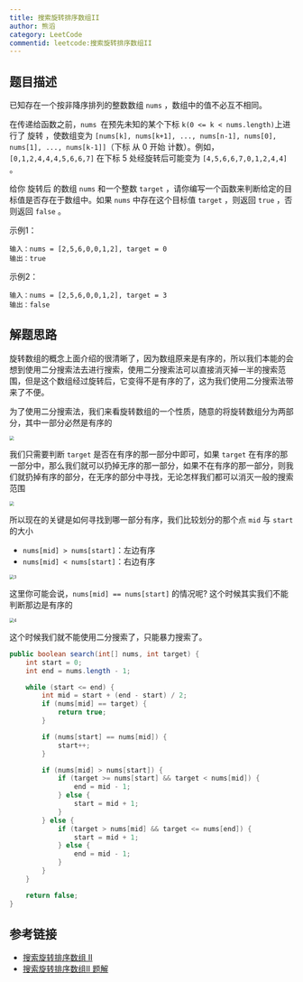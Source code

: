 ```yaml
---
title: 搜索旋转排序数组II
author: 熊滔
category: LeetCode
commentid: leetcode:搜索旋转排序数组II
---
```


## 题目描述

已知存在一个按非降序排列的整数数组 `nums` ，数组中的值不必互不相同。

在传递给函数之前，`nums `在预先未知的某个下标 `k(0 <= k < nums.length)`上进行了 旋转 ，使数组变为 `[nums[k], nums[k+1], ..., nums[n-1], nums[0], nums[1], ..., nums[k-1]]`（下标 从 0 开始 计数）。例如， `[0,1,2,4,4,4,5,6,6,7]` 在下标 5 处经旋转后可能变为 `[4,5,6,6,7,0,1,2,4,4]` 。

给你 旋转后 的数组 `nums` 和一个整数 `target` ，请你编写一个函数来判断给定的目标值是否存在于数组中。如果 `nums` 中存在这个目标值 `target` ，则返回 `true` ，否则返回 `false` 。

示例1：

```
输入：nums = [2,5,6,0,0,1,2], target = 0
输出：true
```

示例2：

```
输入：nums = [2,5,6,0,0,1,2], target = 3
输出：false
```

## 解题思路

旋转数组的概念上面介绍的很清晰了，因为数组原来是有序的，所以我们本能的会想到使用二分搜索法去进行搜索，使用二分搜索法可以直接消灭掉一半的搜索范围，但是这个数组经过旋转后，它变得不是有序的了，这为我们使用二分搜索法带来了不便。

为了使用二分搜索法，我们来看旋转数组的一个性质，随意的将旋转数组分为两部分，其中一部分必然是有序的

<img src="https://user-images.githubusercontent.com/29890094/122768280-07c33500-d2d6-11eb-8af1-920a74be40b6.png" style="zoom: 50%;" />

 我们只需要判断 `target` 是否在有序的那一部分中即可，如果 `target` 在有序的那一部分中，那么我们就可以扔掉无序的那一部分，如果不在有序的那一部分，则我们就扔掉有序的部分，在无序的部分中寻找，无论怎样我们都可以消灭一般的搜索范围

<img src="https://user-images.githubusercontent.com/29890094/122769607-45748d80-d2d7-11eb-949a-c85cad057448.png" style="zoom: 50%;" />

所以现在的关键是如何寻找到哪一部分有序，我们比较划分的那个点 `mid` 与 `start` 的大小

- `nums[mid] > nums[start]`：左边有序
- `nums[mid] < nums[start]`：右边有序

<img src="https://user-images.githubusercontent.com/29890094/122770650-3e01b400-d2d8-11eb-99a7-689abe9c869f.png" alt="3" style="zoom: 50%;" />

这里你可能会说，`nums[mid] == nums[start]` 的情况呢? 这个时候其实我们不能判断那边是有序的

<img src="https://user-images.githubusercontent.com/29890094/122771385-f596c600-d2d8-11eb-9fcb-881045a036ba.png" alt="4" style="zoom:50%;" />

这个时候我们就不能使用二分搜索了，只能暴力搜索了。

```java
public boolean search(int[] nums, int target) {
    int start = 0;
    int end = nums.length - 1;

    while (start <= end) {
        int mid = start + (end - start) / 2;
        if (nums[mid] == target) {
            return true;
        }

        if (nums[start] == nums[mid]) {
            start++;
        }

        if (nums[mid] > nums[start]) {
            if (target >= nums[start] && target < nums[mid]) {
                end = mid - 1;
            } else {
                start = mid + 1;
            }
        } else {
            if (target > nums[mid] && target <= nums[end]) {
                start = mid + 1;
            } else {
                end = mid - 1;
            }
        }
    }

    return false;
}
```

## 参考链接

- [搜索旋转排序数组 II](https://leetcode-cn.com/problems/search-in-rotated-sorted-array-ii/)
- [搜索旋转排序数组II 题解](https://leetcode-cn.com/problems/search-in-rotated-sorted-array-ii/solution/zai-javazhong-ji-bai-liao-100de-yong-hu-by-reedfan/)

